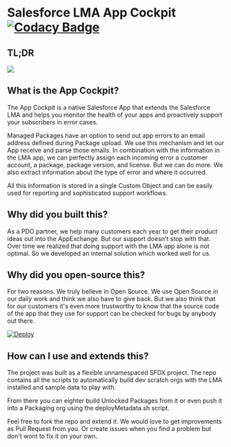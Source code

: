 # Salesforce LMA App Cockpit [![Codacy Badge](https://api.codacy.com/project/badge/Grade/ec0461b71c16496cbe88cf1b26033538)](https://www.codacy.com?utm_source=github.com&amp;utm_medium=referral&amp;utm_content=logiclinegmbh/lma-app-cockpit&amp;utm_campaign=Badge_Grade)

## TL;DR

[![](https://i9.ytimg.com/vi/GTy0Lr19z34/mq1.jpg)](https://youtu.be/GTy0Lr19z34 "Video Demo")

## What is the App Cockpit?

The App Cockpit is a native Salesforce App that extends the Salesforce LMA and helps you monitor the health of your apps and proactively support your subscribers in error cases.

Managed Packages have an option to send out app errors to an email address defined during Package upload. We use this mechanism and let our App receive and parse those emails. In combination with the information in the LMA app, we can perfectly assign each incoming error a customer account, a package, package version, and license. But we can do more. We also extract information about the type of error and where it occurred.

All this information is stored in a single Custom Object and can be easily used for reporting and sophisticated support workflows.

## Why did you built this?

As a PDO partner, we help many customers each year to get their product ideas out into the AppExchange. But our support doesn't stop with that. Over time we realized that doing support with the LMA app alone is not optimal. So we developed an internal solution which worked well for us. 

## Why did you open-source this?

For two reasons. We truly believe in Open Source. We use Open Source in our daily work and think we also have to give back. But we also think that for our customers it's even more trustworthy to know that the source code of the app that they use for support can be checked for bugs by anybody out there.

[![Deploy](https://deploy-to-sfdx.com/dist/assets/images/DeployToSFDX.svg)](https://deploy-to-sfdx.com)

## How can I use and extends this?

The project was built as a flexible unnamespaced SFDX project. The repo contains all the scripts to automatically build dev scratch orgs with the LMA installed and sample data to play with.

From there you can eighter build Unlocked Packages from it or even push it into a Packaging org using the deployMetadata.sh script.

Feel free to fork the repo and extend it. We would love to get improvements as Pull Request from you. Or create issues when you find a problem but don't wont to fix it on your own.
